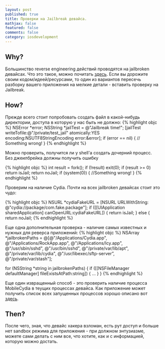 ```yaml
---
layout: post
published: true
title: Проверки на Jailbreak девайса.
mathjax: false
featured: false
comments: false
category: iosdevelopment
---
```


## Why?
Большинство reverse engineering действий проводятся на jailbroken девайсах. Что это такое, можно почитать [здесь](http://uk.wikipedia.org/wiki/Jailbreak). Если вы дорожите своим кодом/идеей/ресурсами, то один из вариантов пересечь разборку вашего приложения на мелкие детали - вставить проверку на Jailbreak.

## How?
Прежде всего стоит попробовать создать файл в какой-нибудь директории, доступа в которую у нас быть не должно:
{% highlight objc %}
	NSError *error;
	NSString *jailTest = @"Jailbreak time!";
	[jailTest writeTofile:@"/private/test_jail" atomically:YES encoding:NSUTF8StringEncoding error:&error];
	if (error == nil) {
		// Something wrong!
	}
{% endhighlight %}

Можно проверить, получится ли у shell'a создать дочерний процесс. Без джеилбрейка должны получить ошибку

{% highlight objc %}
int result = fork();
if (!result) exit(0);
if (result >= 0) return isJail;
return noJail;
if (system(0))  {
	//Something wrong!
}
{% endhighlight %}

Проверим на наличие Cydia. Почти на всех jailbroken девайсах стоит это чудо:

{% highlight objc %}
NSURL *cydiaFakeURL = [NSURL URLWithString: @"cydia://package/com.fake.package"];
if ([[UIApplication sharedApplication] canOpenURL:cydiaFakeURL]) {
	return isJail;
} else {
	return noJail;
{% endhighlight %}

Еще одна дополнительная проверка - наличие самых известных и нужных для реверса приложений:
{% highlight objc %}
NSArray *jailbrokenPaths = @[@"/Applications/Cydia.app",
@"/Applications/RockApp.app",
@"/Applications/Icy.app",
@"/usr/sbin/sshd",
@"/usr/bin/sshd",
@"/private/var/lib/apt",
@"/private/var/lib/cydia",
@"/usr/libexec/sftp-server”,
@"/private/var/stash"];

for (NSString *string in jailbrokenPaths) {
	if ([[NSFileManager defaultManager] fileExistsAtPath:string]) {
		...
	}
}
{% endhighlight %}

Еще один извращенный способ - это проверить наличие процесса MobileCydia в теущих процессах девайса. Как приложение может получить список всех запущенных процессов хорошо описано вот [здесь](http://stackoverflow.com/questions/4312613/can-we-retrieve-the-applications-currently-running-in-iphone-and-ipad).

## Then?

После чего, зная, что девайс хакера взломан, есть рут доступ и больше нет sandbox режима для приложения - при должном энтузиазме, можете сами делать с ним все, что хотите, как и с информацией, которую можно достать.
